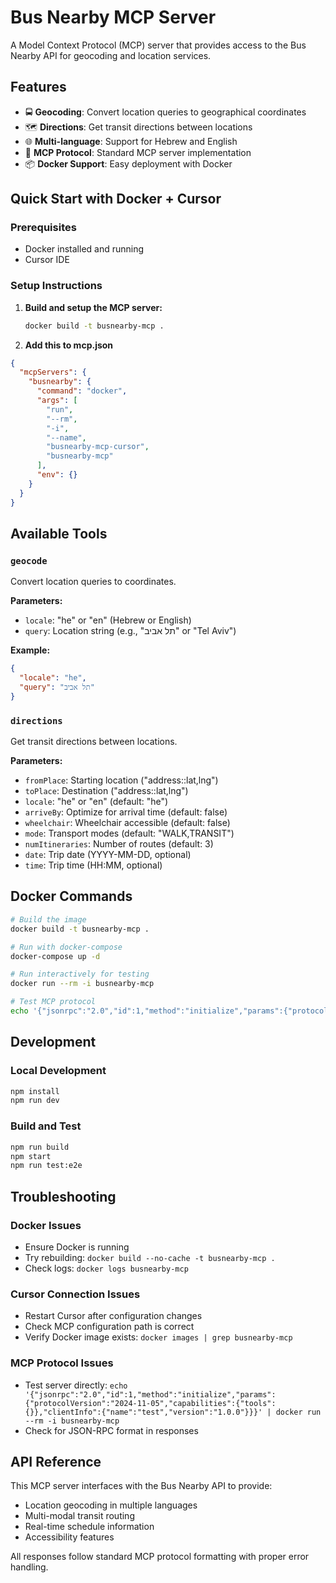 # Bus Nearby MCP Server

A Model Context Protocol (MCP) server that provides access to the Bus Nearby API for geocoding and location services.

## Features

- 🚍 **Geocoding**: Convert location queries to geographical coordinates
- 🗺️ **Directions**: Get transit directions between locations
- 🌐 **Multi-language**: Support for Hebrew and English
- 🔌 **MCP Protocol**: Standard MCP server implementation
- 📦 **Docker Support**: Easy deployment with Docker

## Quick Start with Docker + Cursor

### Prerequisites

- Docker installed and running
- Cursor IDE

### Setup Instructions

1. **Build and setup the MCP server:**

   ```bash
   docker build -t busnearby-mcp .
   ```

2. **Add this to mcp.json**

```json
{
  "mcpServers": {
    "busnearby": {
      "command": "docker",
      "args": [
        "run",
        "--rm",
        "-i",
        "--name",
        "busnearby-mcp-cursor",
        "busnearby-mcp"
      ],
      "env": {}
    }
  }
}
```

## Available Tools

### `geocode`

Convert location queries to coordinates.

**Parameters:**

- `locale`: "he" or "en" (Hebrew or English)
- `query`: Location string (e.g., "תל אביב" or "Tel Aviv")

**Example:**

```json
{
  "locale": "he",
  "query": "תל אביב"
}
```

### `directions`

Get transit directions between locations.

**Parameters:**

- `fromPlace`: Starting location ("address::lat,lng")
- `toPlace`: Destination ("address::lat,lng")
- `locale`: "he" or "en" (default: "he")
- `arriveBy`: Optimize for arrival time (default: false)
- `wheelchair`: Wheelchair accessible (default: false)
- `mode`: Transport modes (default: "WALK,TRANSIT")
- `numItineraries`: Number of routes (default: 3)
- `date`: Trip date (YYYY-MM-DD, optional)
- `time`: Trip time (HH:MM, optional)

## Docker Commands

```bash
# Build the image
docker build -t busnearby-mcp .

# Run with docker-compose
docker-compose up -d

# Run interactively for testing
docker run --rm -i busnearby-mcp

# Test MCP protocol
echo '{"jsonrpc":"2.0","id":1,"method":"initialize","params":{"protocolVersion":"2024-11-05","capabilities":{"tools":{}},"clientInfo":{"name":"test","version":"1.0.0"}}}' | docker run --rm -i busnearby-mcp
```

## Development

### Local Development

```bash
npm install
npm run dev
```

### Build and Test

```bash
npm run build
npm start
npm run test:e2e
```

## Troubleshooting

### Docker Issues

- Ensure Docker is running
- Try rebuilding: `docker build --no-cache -t busnearby-mcp .`
- Check logs: `docker logs busnearby-mcp`

### Cursor Connection Issues

- Restart Cursor after configuration changes
- Check MCP configuration path is correct
- Verify Docker image exists: `docker images | grep busnearby-mcp`

### MCP Protocol Issues

- Test server directly: `echo '{"jsonrpc":"2.0","id":1,"method":"initialize","params":{"protocolVersion":"2024-11-05","capabilities":{"tools":{}},"clientInfo":{"name":"test","version":"1.0.0"}}}' | docker run --rm -i busnearby-mcp`
- Check for JSON-RPC format in responses

## API Reference

This MCP server interfaces with the Bus Nearby API to provide:

- Location geocoding in multiple languages
- Multi-modal transit routing
- Real-time schedule information
- Accessibility features

All responses follow standard MCP protocol formatting with proper error handling.
